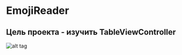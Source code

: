 # EmojiReader

Цель проекта - изучить TableViewController
---
![alt tag](https://github.com/rustam66637/EmojiReader/blob/main/emojiReaderGif.gif "emojiReader")
